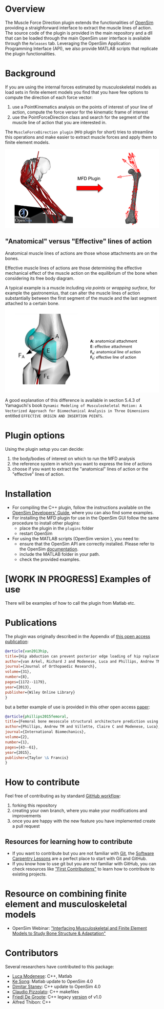 # Overview

The Muscle Force Direction plugin extends the functionalities of [OpenSim](https://simtk.org/projects/opensim/) providing a straighforward interface to extract the muscle lines of action.
The source code of the plugin is provided in the main repository and a dll that can be loaded through the main OpenSim user interface is available through the `Releases` tab. 
Leveraging the OpenSim Application Programming Interface (API), we also provide MATLAB scripts that replicate the plugin functionalities.

# Background

If you are using the internal forces estimated by musculoskeletal models as load sets in finite element models you find that you have few options to compute the direction of each force vector:
1. use a PointKinematics analysis on the points of interest of your line of action, compute the force versor for the kinematic frame of interest
2. use the PointForceDirection class and search for the segment of the muscle line of action that you are interested in.

The `MuscleForceDirection plugin` (`MFD` plugin for short) tries to streamline this operations and make easier to extract muscle forces and apply them to finite element models.

![FE_workflow](https://github.com/modenaxe/MuscleForceDirection/blob/master/images/plugin_workflow.png)

## "Anatomical" versus "Effective" lines of action

Anatomical muscle lines of actions are those whose attachments are on the bones.

Effective muscle lines of actions are those determining the effective mechanical
effect of the muscle action on the equilibrium of the bone when considering its
free body diagram.

A typical example is a muscle including _via points_ or _wrapping surface_, for
example the gastronemius, that can alter the muscle lines of action
substantially between the first segment of the muscle and the last segment
attached to a certain bone.
![anat_vs_effect](https://github.com/modenaxe/MuscleForceDirection/blob/master/images/anatomical_vs_effective.png)

A good explanation of this difference is available in section 5.4.3 of Yamaguchi's book `Dynamic Modeling of Musculoskeletal Motion: A Vectorized Approach for Biomechanical Analysis in Three Dimensions` entitled `EFFECTIVE ORIGIN AND INSERTION POINTS`.

# Plugin options

Using the plugin setup you can decide:

1. the body/bodies of interest on which to run the MFD analysis
2. the reference system in which you want to express the line of actions
3. choose if you want to extract the "anatomical" lines of action or the "effective" lines of action.

# Installation
* For compiling the C++ plugin, follow the instructions available on the [OpenSim Developers' Guide](https://simtk-confluence.stanford.edu/display/OpenSim/Developer%27s+Guide), where you can also find some examples.
* For installing the MFD plugin for use in the OpenSim GUI follow the same procedure to install other plugins:
	* place the plugin in the `plugins` folder
	* restart OpenSim
* For using the MATLAB scripts (OpenSim version ), you need to:
	* ensure that the OpenSim API are correctly installed. Please refer to the OpenSim [documentation](https://simtk-confluence.stanford.edu/display/OpenSim/Scripting+with+Matlab).
	* include the MATLAB folder in your path.
	* check the provided examples.

# [WORK IN PROGRESS] Examples of use 

There will be examples of how to call the plugin from Matlab etc.


# Publications

The plugin was originally described in the Appendix of [this open access publication](https://github.com/modenaxe/MuscleForceDirection/blob/master/doc/papers/van%20Arkel%20et%20al.%20J%20Orthop%20Res%202013.pdf):

```bibtex
@article{van2013hip,
title={Hip abduction can prevent posterior edge loading of hip replacements},
author={van Arkel, Richard J and Modenese, Luca and Phillips, Andrew TM and Jeffers, Jonathan RT},
journal={Journal of Orthopaedic Research},
volume={31},
number={8},
pages={1172--1179},
year={2013},
publisher={Wiley Online Library}
}
```

but a better example of use is provided in this other open access [paper](https://github.com/modenaxe/MuscleForceDirection/blob/master/doc/papers/Phillips%20et%20al.%20Inter%20Biomech%202015.pdf):

```bibtex
@article{phillips2015femoral,
title={Femoral bone mesoscale structural architecture prediction using musculoskeletal and finite element modelling},
author={Phillips, Andrew TM and Villette, Claire C and Modenese, Luca},
journal={International Biomechanics},
volume={2},
number={1},
pages={43--61},
year={2015},
publisher={Taylor \& Francis}
}
```

# How to contribute

Feel free of contributing as by standard [GitHub
workflow](https://guides.github.com/activities/forking/):

1. forking this repository
2. creating your own branch, where you make your modifications and improvements
3. once you are happy with the new feature you have implemented create a pull
   request

## Resources for learning how to contribute
* If you want to contribute but you are not familiar with [Git](https://git-scm.com/), the [Software Carpentry Lessons](https://swcarpentry.github.io/git-novice/) are a perfect place to start with Git and GitHub.
* If you know how to use git but you are not familiar with GitHub, you can check resources like ["First Contributions"](https://github.com/firstcontributions/first-contributions) to learn how to contribute to existing projects.

# Resource on combining finite element and musculoskeletal models
* OpenSim Webinar: ["Interfacing Musculoskeletal and Finite Element Models to Study Bone Structure & Adaptation"](https://www.youtube.com/watch?v=0e6vQV_ioCI)

# Contributors
Several researchers have contributed to this package:
* [Luca Modenese](https://github.com/modenaxe): C++, Matlab
* [Ke Song](https://github.com/KSongGitHub): Matlab update to OpenSim 4.0
* [Dimitar Stanev](https://github.com/mitkof6): C++ update to OpenSim 4.0
* [Claudio Pizzolato](https://github.com/cpizzolato): C++ makefiles
* [Friedl De Groote](https://github.com/FriedlDeGroote): C++ legacy [version](https://github.com/modenaxe/MuscleForceDirection/tree/master/CPP/legacy_code/OpenSim2.4_KULeuven) of v1.0
* Alfred Thibon: C++
